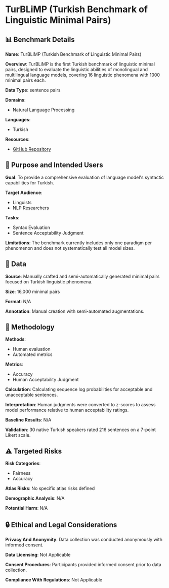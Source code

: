 # TurBLiMP (Turkish Benchmark of Linguistic Minimal Pairs)

## 📊 Benchmark Details

**Name**: TurBLiMP (Turkish Benchmark of Linguistic Minimal Pairs)

**Overview**: TurBLiMP is the first Turkish benchmark of linguistic minimal pairs, designed to evaluate the linguistic abilities of monolingual and multilingual language models, covering 16 linguistic phenomena with 1000 minimal pairs each.

**Data Type**: sentence pairs

**Domains**:
- Natural Language Processing

**Languages**:
- Turkish

**Resources**:
- [GitHub Repository](https://github.com/ezgibasar/turblimp)

## 🎯 Purpose and Intended Users

**Goal**: To provide a comprehensive evaluation of language model's syntactic capabilities for Turkish.

**Target Audience**:
- Linguists
- NLP Researchers

**Tasks**:
- Syntax Evaluation
- Sentence Acceptability Judgment

**Limitations**: The benchmark currently includes only one paradigm per phenomenon and does not systematically test all model sizes.

## 💾 Data

**Source**: Manually crafted and semi-automatically generated minimal pairs focused on Turkish linguistic phenomena.

**Size**: 16,000 minimal pairs

**Format**: N/A

**Annotation**: Manual creation with semi-automated augmentations.

## 🔬 Methodology

**Methods**:
- Human evaluation
- Automated metrics

**Metrics**:
- Accuracy
- Human Acceptability Judgment

**Calculation**: Calculating sequence log probabilities for acceptable and unacceptable sentences.

**Interpretation**: Human judgments were converted to z-scores to assess model performance relative to human acceptability ratings.

**Baseline Results**: N/A

**Validation**: 30 native Turkish speakers rated 216 sentences on a 7-point Likert scale.

## ⚠️ Targeted Risks

**Risk Categories**:
- Fairness
- Accuracy

**Atlas Risks**:
No specific atlas risks defined

**Demographic Analysis**: N/A

**Potential Harm**: N/A

## 🔒 Ethical and Legal Considerations

**Privacy And Anonymity**: Data collection was conducted anonymously with informed consent.

**Data Licensing**: Not Applicable

**Consent Procedures**: Participants provided informed consent prior to data collection.

**Compliance With Regulations**: Not Applicable

